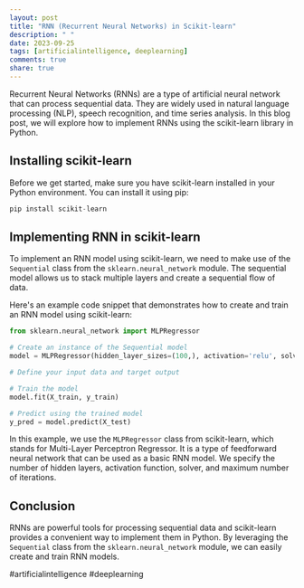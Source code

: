 ```yaml
---
layout: post
title: "RNN (Recurrent Neural Networks) in Scikit-learn"
description: " "
date: 2023-09-25
tags: [artificialintelligence, deeplearning]
comments: true
share: true
---
```


Recurrent Neural Networks (RNNs) are a type of artificial neural network that can process sequential data. They are widely used in natural language processing (NLP), speech recognition, and time series analysis. In this blog post, we will explore how to implement RNNs using the scikit-learn library in Python.

## Installing scikit-learn

Before we get started, make sure you have scikit-learn installed in your Python environment. You can install it using pip:

```python
pip install scikit-learn
```

## Implementing RNN in scikit-learn

To implement an RNN model using scikit-learn, we need to make use of the `Sequential` class from the `sklearn.neural_network` module. The sequential model allows us to stack multiple layers and create a sequential flow of data.

Here's an example code snippet that demonstrates how to create and train an RNN model using scikit-learn:

```python
from sklearn.neural_network import MLPRegressor

# Create an instance of the Sequential model
model = MLPRegressor(hidden_layer_sizes=(100,), activation='relu', solver='adam', max_iter=100)

# Define your input data and target output

# Train the model
model.fit(X_train, y_train)

# Predict using the trained model
y_pred = model.predict(X_test)
```

In this example, we use the `MLPRegressor` class from scikit-learn, which stands for Multi-Layer Perceptron Regressor. It is a type of feedforward neural network that can be used as a basic RNN model. We specify the number of hidden layers, activation function, solver, and maximum number of iterations.

## Conclusion

RNNs are powerful tools for processing sequential data and scikit-learn provides a convenient way to implement them in Python. By leveraging the `Sequential` class from the `sklearn.neural_network` module, we can easily create and train RNN models.

#artificialintelligence #deeplearning